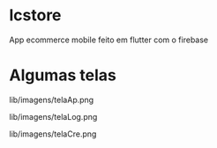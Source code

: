 # lcstore

App ecommerce mobile feito em flutter com o firebase

# Algumas telas

lib/imagens/telaAp.png

lib/imagens/telaLog.png

lib/imagens/telaCre.png


